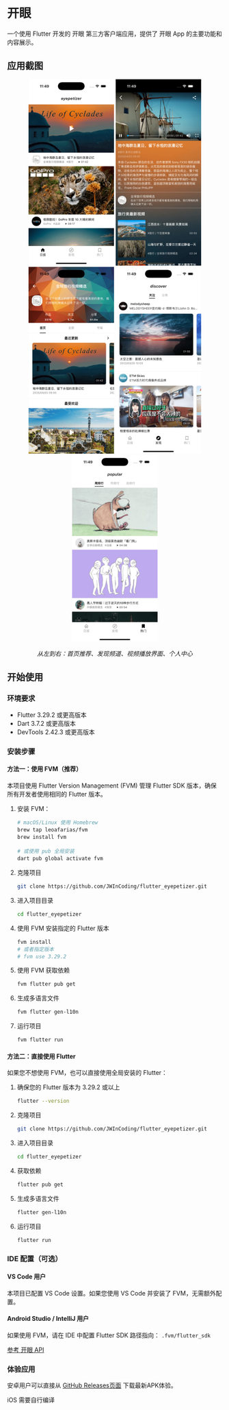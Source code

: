 # 开眼

一个使用 Flutter 开发的 开眼 第三方客户端应用，提供了 开眼 App 的主要功能和内容展示。

## 应用截图

<div align="center">
  <p>
    <img src="screenshots/screenshot0.png" width="200" />
    <img src="screenshots/screenshot1.png" width="200" />
    <img src="screenshots/screenshot2.png" width="200" />
    <img src="screenshots/screenshot3.png" width="200" />
    <img src="screenshots/screenshot4.png" width="200" />
  </p>
  <p>
    <em>从左到右：首页推荐、发现频道、视频播放界面、个人中心</em>
  </p>
</div>

## 开始使用

### 环境要求

- Flutter 3.29.2 或更高版本
- Dart 3.7.2 或更高版本
- DevTools 2.42.3 或更高版本

### 安装步骤

#### 方法一：使用 FVM（推荐）

本项目使用 Flutter Version Management (FVM) 管理 Flutter SDK 版本，确保所有开发者使用相同的 Flutter 版本。

1. 安装 FVM：
   ```bash
   # macOS/Linux 使用 Homebrew
   brew tap leoafarias/fvm
   brew install fvm
   
   # 或使用 pub 全局安装
   dart pub global activate fvm
   ```

2. 克隆项目
   ```bash
   git clone https://github.com/JWInCoding/flutter_eyepetizer.git
   ```

3. 进入项目目录
   ```bash
   cd flutter_eyepetizer
   ```

4. 使用 FVM 安装指定的 Flutter 版本
   ```bash
   fvm install
   # 或者指定版本 
   # fvm use 3.29.2
   ```

5. 使用 FVM 获取依赖
   ```bash
   fvm flutter pub get
   ```

6. 生成多语言文件
   ```bash
   fvm flutter gen-l10n
   ```

7. 运行项目
   ```bash
   fvm flutter run
   ```

#### 方法二：直接使用 Flutter

如果您不想使用 FVM，也可以直接使用全局安装的 Flutter：

1. 确保您的 Flutter 版本为 3.29.2 或以上
   ```bash
   flutter --version
   ```

2. 克隆项目
   ```bash
   git clone https://github.com/JWInCoding/flutter_eyepetizer.git
   ```

3. 进入项目目录
   ```bash
   cd flutter_eyepetizer
   ```

4. 获取依赖
   ```bash
   flutter pub get
   ```

5. 生成多语言文件
   ```bash
   flutter gen-l10n
   ```

6. 运行项目
   ```bash
   flutter run
   ```

### IDE 配置（可选）

#### VS Code 用户

本项目已配置 VS Code 设置。如果您使用 VS Code 并安装了 FVM，无需额外配置。

#### Android Studio / IntelliJ 用户

如果使用 FVM，请在 IDE 中配置 Flutter SDK 路径指向：
`.fvm/flutter_sdk`

[参考 开眼 API](https://github.com/huanghui0906/API/blob/master/Eyepetizer.md)

### 体验应用

安卓用户可以直接从 [GitHub Releases页面](https://github.com/JWInCoding/flutter_eyepetizer/releases) 下载最新APK体验。

iOS 需要自行编译